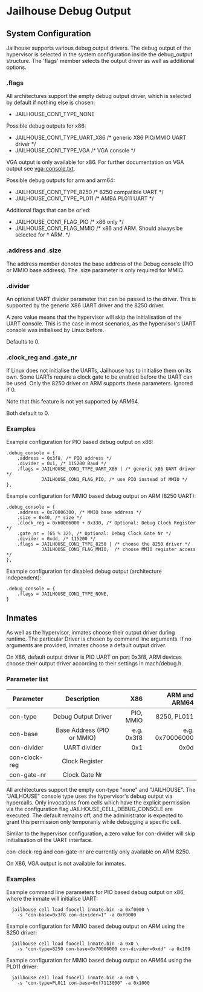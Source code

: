 Jailhouse Debug Output
======================

System Configuration
--------------------

Jailhouse supports various debug output drivers.  The debug output of the
hypervisor is selected in the system configuration inside the debug_output
structure.  The 'flags' member selects the output driver as well as additional
options.

### .flags
All architectures support the empty debug output driver, which is selected by
default if nothing else is chosen:
  - JAILHOUSE_CON1_TYPE_NONE

Possible debug outputs for x86:
  - JAILHOUSE_CON1_TYPE_UART_X86  /* generic X86 PIO/MMIO UART driver */
  - JAILHOUSE_CON1_TYPE_VGA       /* VGA console */

VGA output is only available for x86. For further documentation on VGA output
see [vga-console.txt](vga-console.txt).

Possible debug outputs for arm and arm64:
  - JAILHOUSE_CON1_TYPE_8250      /* 8250 compatible UART */
  - JAILHOUSE_CON1_TYPE_PL011     /* AMBA PL011 UART */

Additional flags that can be or'ed:
  - JAILHOUSE_CON1_FLAG_PIO   /* x86 only */
  - JAILHOUSE_CON1_FLAG_MMIO  /* x86 and ARM. Should always be selected for
                              * ARM. */

### .address and .size
The address member denotes the base address of the Debug console (PIO or MMIO
base address). The .size parameter is only required for MMIO.

### .divider
An optional UART divider parameter that can be passed to the driver. This is
supported by the generic X86 UART driver and the 8250 driver.

A zero value means that the hypervisor will skip the initialisation of the UART
console.  This is the case in most scenarios, as the hypervisor's UART console
was initialised by Linux before.

Defaults to 0.

### .clock_reg and .gate_nr
If Linux does not initialise the UARTs, Jailhouse has to initialise them on
its own.  Some UARTs require a clock gate to be enabled before the UART can be
used.  Only the 8250 driver on ARM supports these parameters.  Ignored if 0.

Note that this feature is not yet supported by ARM64.

Both default to 0.

### Examples
Example configuration for PIO based debug output on x86:
```
.debug_console = {
	.address = 0x3f8, /* PIO address */
	.divider = 0x1, /* 115200 Baud */
	.flags = JAILHOUSE_CON1_TYPE_UART_X86 | /* generic x86 UART driver */
		     JAILHOUSE_CON1_FLAG_PIO, /* use PIO instead of MMIO */
},
```

Example configuration for MMIO based debug output on ARM (8250 UART):
```
.debug_console = {
	.address = 0x70006300, /* MMIO base address */
	.size = 0x40, /* size */
	.clock_reg = 0x60006000 + 0x330, /* Optional: Debug Clock Register */
	.gate_nr = (65 % 32), /* Optional: Debug Clock Gate Nr */
	.divider = 0xdd, /* 115200 */
	.flags = JAILHOUSE_CON1_TYPE_8250 | /* choose the 8250 driver */
		     JAILHOUSE_CON1_FLAG_MMIO,  /* choose MMIO register access */
},
```

Example configuration for disabled debug output (architecture independent):
```
.debug_console = {
	.flags = JAILHOUSE_CON1_TYPE_NONE,
}
```

Inmates
-------

As well as the hypervisor, inmates choose their output driver during runtime.
The particular Driver is chosen by command line arguments.  If no arguments
are provided, inmates choose a default output driver.

On X86, default output driver is PIO UART on port 0x3f8, ARM devices choose
their output driver according to their settings in mach/debug.h.

### Parameter list
| Parameter     | Description                | X86        | ARM and ARM64   |
|---------------|:--------------------------:|-----------:|----------------:|
| con-type      | Debug Output Driver        | PIO, MMIO  | 8250, PL011     |
| con-base      | Base Address (PIO or MMIO) | e.g. 0x3f8 | e.g. 0x70006000 |
| con-divider   | UART divider               | 0x1        | 0x0d            |
| con-clock-reg | Clock Register             |            |                 |
| con-gate-nr   | Clock Gate Nr              |            |                 |

All architectures support the empty con-type "none" and "JAILHOUSE".  The
"JAILHOUSE" console type uses the hypervisor's debug output via hypercalls.
Only invocations from cells which have the explicit permission via the
configuration flag JAILHOUSE_CELL_DEBUG_CONSOLE are executed.  The default
remains off, and the administrator is expected to grant this permission only
temporarily while debugging a specific cell.

Similar to the hypervisor configuration, a zero value for con-divider will skip
initialisation of the UART interface.

con-clock-reg and con-gate-nr are currently only available on ARM 8250.

On X86, VGA output is not available for inmates.

### Examples
Example command line parameters for PIO based debug output on x86, where the
inmate will initialise UART:
```
  jailhouse cell load foocell inmate.bin -a 0xf0000 \
    -s "con-base=0x3f8 con-divider=1" -a 0xf0000
```

Example configuration for MMIO based debug output on ARM using the 8250 driver:
```
  jailhouse cell load foocell inmate.bin -a 0x0 \
    -s "con-type=8250 con-base=0x70006000 con-divider=0xdd" -a 0x100
```

Example configuration for MMIO based debug output on ARM64 using the PL011 driver:
```
  jailhouse cell load foocell inmate.bin -a 0x0 \
    -s "con-type=PL011 con-base=0xf7113000" -a 0x1000
```
